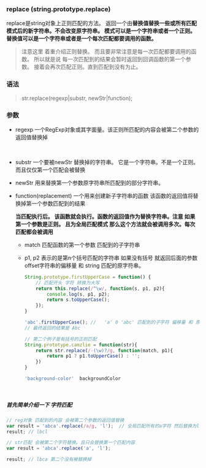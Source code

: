 ### replace  (string.prototype.replace)

replace是string对象上正则匹配的方法。   返回一个由**替换值替换一些或所有匹配模式后的新字符串。不会改变原字符串。 模式可以是一个字符串或者一个正则。 替换值可以是一个字符串或者是一个每次匹配都要调用的函数。**

> 注意这里 着重介绍正则替换。  而且要非常注意是每一次匹配都要调用的函数。 所以就是说 每一次匹配到的结果会暂时返回到回调函数的第一个参数。 接着会再次匹配正则。直到匹配到没有为止。



### 语法

>str.replace(regexp|substr, newStr|function);



### 参数

* regexp 一个RegExp对象或其字面量。该正则所匹配的内容会被第二个参数的返回值替换掉

  ​

* substr 一个要被newStr 替换掉的字符串。 它是一个字符串。不是一个正则。 而且仅仅第一个匹配会被替换



* newStr 用来替换第一个参数原字符串所匹配到的部分字符串。 



* function(replacement) 一个用来创建新子字符串的函数 该函数的返回值将替换掉第一个参数匹配到的结果

  **当匹配执行后。 该函数就会执行。函数的返回值作为替换字符串。注意 如果第一个参数是正则。 且为全局匹配模式 那么这个方法就会被调用多次。每次匹配都会被调用**

  * match 匹配函数的第一个参数 匹配到的子字符串 

  * p1, p2  表示的是第n个括号匹配的字符串 如果没有括号 就返回后面的参数 offset字符串的偏移量 和 string 匹配的原字符串。

    ```javascript
    String.prototype.firstUpperCase = function() {
        // 匹配开头 字符 转换为大写
      	return this.replace(/^\w/, function(s, p1, p2){
          	console.log(s, p1, p2);
            return s.toUpperCase();
        });
    }

    'abc'.firstUpperCase(); //   'a' 0 'abc' 匹配到的子字符 偏移量 和 原字符
    // 最终返回的结果是 Abc

    // 第二个例子是有括号的正则匹配
    String.prototype.camzlie = function(str){
        return str.replace(/-(\w)?/g, function(match, p1){
            return p1 ? p1.toUpperCase() : '';
        })
    }

    'background-color'  backgroundColor
    ```

    ​



##### 首先简单介绍一下 字符匹配

```javascript
// reg对象 匹配到的内容 会被第二个参数的返回值替换
var result = 'abca'.replace(/a/g, 'l');  // 全局匹配所有的a字符 然后替换为l
result; // lbcl

// str匹配 会被第二个字符替换。且只会替换第一个匹配内容
var result = 'abca'.replace('a', 'l');

result; // lbca 第二个没有被替换掉


```

